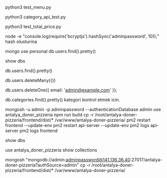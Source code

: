 

python3 test_menu.py

python3 category_api_test.py

python3 test_total_price.py


node -e "console.log(require('bcryptjs').hashSync('adminpassword', 10));"
hash olusturma


mongo
use personal
db.users.find().pretty()

show dbs





db.users.find().pretty()


db.users.deleteMany({})

db.users.deleteOne({ email: 'admin@example.com' });

db.categories.find().pretty()   kategori kontrol etmek icin. 



mongosh -u admin -p adminpassword --authenticationDatabase admin
use antalya_doner_pizzeria
npm run build
cp -r /root/antalya-doner-pizzeria/frontend/dist/* /var/www/antalya-doner-pizzeria/
pm2 restart frontend --update-env
pm2 restart api-server --update-env
pm2 logs api-server
 pm2 logs frontend

show dbs

use antalya_doner_pizzeria
show collections

mongosh "mongodb://admin:adminpassword@141.136.36.40:27017/antalya-doner-pizzeria?authSource=admin"
cp -r /root/antalya-doner-pizzeria/frontend/dist/* /var/www/antalya-doner-pizzeria/